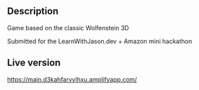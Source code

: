 ## Description 
Game based on the classic Wolfenstein 3D

Submitted for the LearnWithJason.dev + Amazon mini hackathon

## Live version
https://main.d3kahfarvylhxu.amplifyapp.com/
